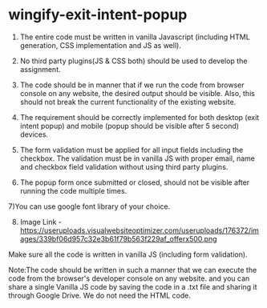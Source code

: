 # wingify-exit-intent-popup

1) The entire code must be written in vanilla Javascript (including HTML generation, CSS implementation and JS as well).

2) No third party plugins(JS & CSS both) should be used to develop the assignment.

3) The code should be in manner that if we run the code from browser console on any website, the desired output should be visible. Also, this should not break the current functionality of the existing website.

4) The requirement should be correctly implemented for both desktop (exit intent popup) and mobile (popup should be visible after 5 second) devices.

5) The form validation must be applied for all input fields including the checkbox. The validation must be in vanilla JS with proper email, name and checkbox field validation without using third party plugins.

6) The popup form once submitted or closed, should not be visible after running the code multiple times.

7)You can use google font library of your choice.

8) Image Link - https://useruploads.visualwebsiteoptimizer.com/useruploads/176372/images/339bf06d957c32e3b61f79b563f229af_offerx500.png

Make sure all the code is written in vanilla JS (including form validation).

Note:The code should be written in such a manner that we can execute the code from the browser's developer console on any website. and you can share a single Vanilla JS code by saving the code in a .txt file and sharing it through Google Drive. We do not need the HTML code.
